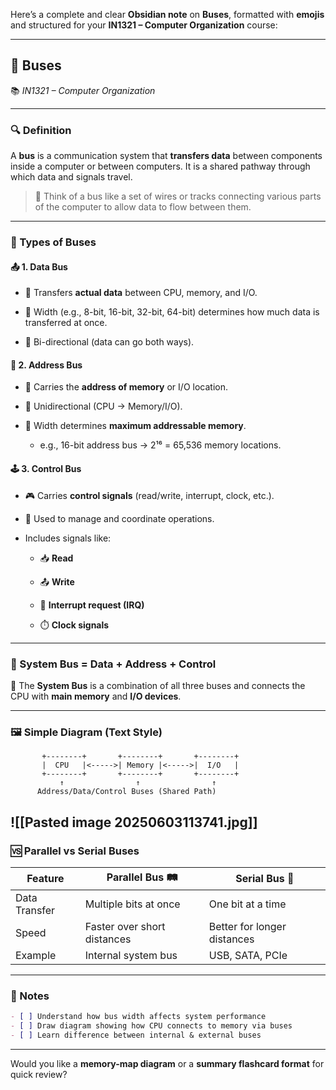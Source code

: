 Here’s a complete and clear **Obsidian note** on **Buses**, formatted with **emojis** and structured for your **IN1321 – Computer Organization** course:

---

## 🚌 Buses

📚 _IN1321 – Computer Organization_

---

### 🔍 Definition

A **bus** is a communication system that **transfers data** between components inside a computer or between computers. It is a shared pathway through which data and signals travel.

> 🧠 Think of a bus like a set of wires or tracks connecting various parts of the computer to allow data to flow between them.

---

### 🧩 Types of Buses

#### 📤 1. **Data Bus**

- 🚚 Transfers **actual data** between CPU, memory, and I/O.
    
- 🔢 Width (e.g., 8-bit, 16-bit, 32-bit, 64-bit) determines how much data is transferred at once.
    
- 🧠 Bi-directional (data can go both ways).
    

#### 📁 2. **Address Bus**

- 🧭 Carries the **address of memory** or I/O location.
    
- 🧵 Unidirectional (CPU → Memory/I/O).
    
- 🧠 Width determines **maximum addressable memory**.
    
    - e.g., 16-bit address bus → 2¹⁶ = 65,536 memory locations.
        

#### 🕹️ 3. **Control Bus**

- 🎮 Carries **control signals** (read/write, interrupt, clock, etc.).
    
- 🔄 Used to manage and coordinate operations.
    
- Includes signals like:
    
    - 📥 **Read**
        
    - 📤 **Write**
        
    - 🛑 **Interrupt request (IRQ)**
        
    - ⏱️ **Clock signals**
        

---

### 🔌 System Bus = Data + Address + Control

🧷 The **System Bus** is a combination of all three buses and connects the CPU with **main memory** and **I/O devices**.

---

### 🖼️ Simple Diagram (Text Style)

```
       +--------+       +--------+       +--------+
       |  CPU   |<----->| Memory |<----->|  I/O   |
       +--------+       +--------+       +--------+
           ↑                ↑                ↑
      Address/Data/Control Buses (Shared Path)
```
![[Pasted image 20250603113741.jpg]]
---

### 🆚 Parallel vs Serial Buses

|Feature|Parallel Bus 🛤️|Serial Bus 🔗|
|---|---|---|
|Data Transfer|Multiple bits at once|One bit at a time|
|Speed|Faster over short distances|Better for longer distances|
|Example|Internal system bus|USB, SATA, PCIe|

---

### 📝 Notes

```markdown
- [ ] Understand how bus width affects system performance
- [ ] Draw diagram showing how CPU connects to memory via buses
- [ ] Learn difference between internal & external buses
```

---

Would you like a **memory-map diagram** or a **summary flashcard format** for quick review?